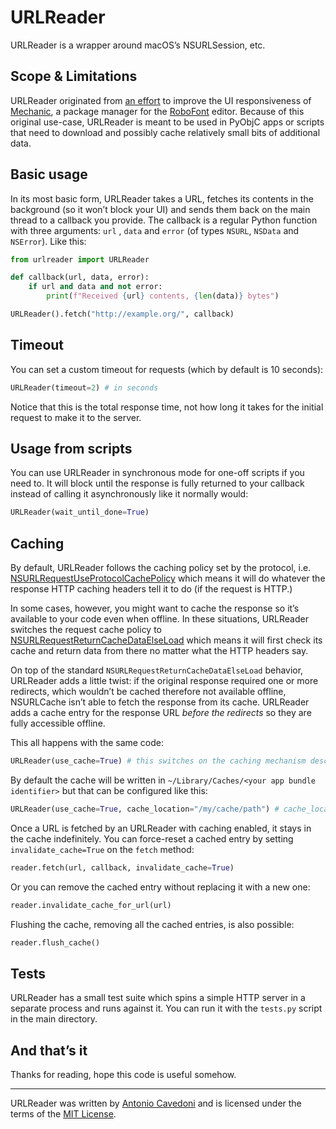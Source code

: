 # URLReader

URLReader is a wrapper around macOS’s NSURLSession, etc. 

## Scope & Limitations

URLReader originated from [an effort](https://github.com/robofont-mechanic/mechanic-2/pull/18) to improve the UI responsiveness of [Mechanic](https://robofontmechanic.com/), a package manager for the [RoboFont](https://www.robofont.com/) editor. Because of this original use-case, URLReader is meant to be used in PyObjC apps or scripts that need to download and possibly cache relatively small bits of additional data. 

## Basic usage

In its most basic form, URLReader takes a URL, fetches its contents in the background (so it won’t block your UI) and sends them back on the main thread to a callback you provide. The callback is a regular Python function with three arguments: `url` , `data` and `error` (of types `NSURL`, `NSData` and `NSError`). Like this:

```python
from urlreader import URLReader

def callback(url, data, error):
    if url and data and not error:
        print(f"Received {url} contents, {len(data)} bytes")

URLReader().fetch("http://example.org/", callback)
```

## Timeout

You can set a custom timeout for requests (which by default is 10 seconds):

```python
URLReader(timeout=2) # in seconds
```

Notice that this is the total response time, not how long it takes for the initial request to make it to the server. 

## Usage from scripts

You can use URLReader in synchronous mode for one-off scripts if you need to. It will block until the response is fully returned to your callback instead of calling it asynchronously like it normally would:

```python
URLReader(wait_until_done=True)
```

## Caching

By default, URLReader follows the caching policy set by the protocol, i.e. [NSURLRequestUseProtocolCachePolicy](https://developer.apple.com/documentation/foundation/nsurlrequestcachepolicy/nsurlrequestuseprotocolcachepolicy) which means it will do whatever the response HTTP caching headers tell it to do (if the request is HTTP.)

In some cases, however, you might want to cache the response so it’s available to your code even when offline. In these situations, URLReader switches the request cache policy to [NSURLRequestReturnCacheDataElseLoad](https://developer.apple.com/documentation/foundation/nsurlrequestcachepolicy/nsurlrequestreturncachedataelseload) which means it will first check its cache and return data from there no matter what the HTTP headers say. 

On top of the standard `NSURLRequestReturnCacheDataElseLoad` behavior, URLReader adds a little twist: if the original response required one or more redirects, which wouldn’t be cached therefore not available offline, NSURLCache isn’t able to fetch the response from its cache. URLReader adds a cache entry for the response URL *before the redirects* so they are fully accessible offline.

This all happens with the same code: 

```python 
URLReader(use_cache=True) # this switches on the caching mechanism described above
``` 

By default the cache will be written in `~/Library/Caches/<your app bundle identifier>` but that can be configured like this:

```python
URLReader(use_cache=True, cache_location="/my/cache/path") # cache_location can be either a string path or an NSURL
```

Once a URL is fetched by an URLReader with caching enabled, it stays in the cache indefinitely. You can force-reset a cached entry by setting `invalidate_cache=True` on the `fetch` method:

```python
reader.fetch(url, callback, invalidate_cache=True)
```

Or you can remove the cached entry without replacing it with a new one:

```python
reader.invalidate_cache_for_url(url)
```

Flushing the cache, removing all the cached entries, is also possible:

```python
reader.flush_cache()
```

## Tests

URLReader has a small test suite which spins a simple HTTP server in a separate process and runs against it. You can run it with the `tests.py` script in the main directory.

## And that’s it

Thanks for reading, hope this code is useful somehow.

---

URLReader was written by [Antonio Cavedoni](mailto:antonio@cavedoni.org) and is licensed under the terms of the [MIT License](https://github.com/verbosus/urlreader/blob/master/LICENSE).
